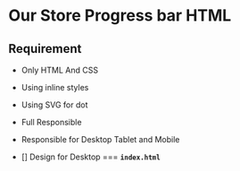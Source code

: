 # Our Store Progress bar HTML

## Requirement

- Only HTML And CSS
- Using inline styles
- Using SVG for dot
- Full Responsible
- Responsible for Desktop Tablet and Mobile

- [] Design for Desktop === **`index.html`**
